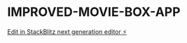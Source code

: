 # IMPROVED-MOVIE-BOX-APP

[Edit in StackBlitz next generation editor ⚡️](https://stackblitz.com/~/github.com/10486-JosephMutua/IMPROVED-MOVIE-BOX-APP)
